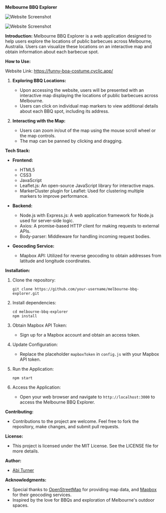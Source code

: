 **Melbourne BBQ Explorer**

![Website Screenshot](https://photos.app.goo.gl/W4nzHTSdLtSZXK9v7)

![Website Screenshot](https://photos.app.goo.gl/9CXYCM1uJjthdJfT6)

**Introduction:**
Melbourne BBQ Explorer is a web application designed to help users explore the locations of public barbecues across Melbourne, Australia. Users can visualize these locations on an interactive map and obtain information about each barbecue spot.

**How to Use:**


Website Link: <https://funny-boa-costume.cyclic.app/>

1. **Exploring BBQ Locations:**
   - Upon accessing the website, users will be presented with an interactive map displaying the locations of public barbecues across Melbourne.
   - Users can click on individual map markers to view additional details about each BBQ spot, including its address.

2. **Interacting with the Map:**
   - Users can zoom in/out of the map using the mouse scroll wheel or the map controls.
   - The map can be panned by clicking and dragging.

**Tech Stack:**

- **Frontend:**
  - HTML5
  - CSS3
  - JavaScript
  - Leaflet.js: An open-source JavaScript library for interactive maps.
  - MarkerCluster plugin for Leaflet: Used for clustering multiple markers to improve performance.

- **Backend:**
  - Node.js with Express.js: A web application framework for Node.js used for server-side logic.
  - Axios: A promise-based HTTP client for making requests to external APIs.
  - Body-parser: Middleware for handling incoming request bodies.
  
- **Geocoding Service:**
  - Mapbox API: Utilized for reverse geocoding to obtain addresses from latitude and longitude coordinates.

**Installation:**

1. Clone the repository:

   ```
   git clone https://github.com/your-username/melbourne-bbq-explorer.git
   ```

2. Install dependencies:

   ```
   cd melbourne-bbq-explorer
   npm install
   ```

3. Obtain Mapbox API Token:
   - Sign up for a Mapbox account and obtain an access token.

4. Update Configuration:
   - Replace the placeholder `mapboxToken` in `config.js` with your Mapbox API token.

5. Run the Application:

   ```
   npm start
   ```

6. Access the Application:
   - Open your web browser and navigate to `http://localhost:3000` to access the Melbourne BBQ Explorer.

**Contributing:**

- Contributions to the project are welcome. Feel free to fork the repository, make changes, and submit pull requests.

**License:**

- This project is licensed under the MIT License. See the LICENSE file for more details.

**Author:**

- [Abi Turner](https://github.com/Abi-Turner)

**Acknowledgments:**

- Special thanks to [OpenStreetMap](https://www.openstreetmap.org) for providing map data, and [Mapbox](https://www.mapbox.com) for their geocoding services.
- Inspired by the love for BBQs and exploration of Melbourne's outdoor spaces.
